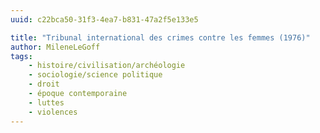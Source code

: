 ```yaml
---
uuid: c22bca50-31f3-4ea7-b831-47a2f5e133e5

title: "Tribunal international des crimes contre les femmes (1976)"
author: MileneLeGoff
tags:
    - histoire/civilisation/archéologie
    - sociologie/science politique
    - droit
    - époque contemporaine
    - luttes
    - violences
---
```

